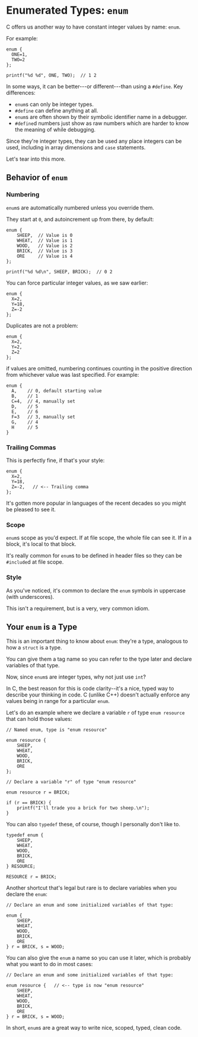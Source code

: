 <!-- Beej's guide to C

# vim: ts=4:sw=4:nosi:et:tw=72
-->

# Enumerated Types: `enum`

C offers us another way to have constant integer values by name: `enum`.

For example:

``` {.c}
enum {
  ONE=1,
  TWO=2
};

printf("%d %d", ONE, TWO);  // 1 2
```

In some ways, it can be better---or different---than using a `#define`.
Key differences:

* `enum`s can only be integer types.
* `#define` can define anything at all.
* `enum`s are often shown by their symbolic identifier name in a debugger.
* `#define`d numbers just show as raw numbers which are harder to know
  the meaning of while debugging.

Since they're integer types, they can be used any place integers can be
used, including in array dimensions and `case` statements.

Let's tear into this more.

## Behavior of `enum`

### Numbering

`enum`s are automatically numbered unless you override them.

They start at `0`, and autoincrement up from there, by default:

``` {.c}
enum {
    SHEEP,  // Value is 0
    WHEAT,  // Value is 1
    WOOD,   // Value is 2
    BRICK,  // Value is 3
    ORE     // Value is 4
};

printf("%d %d\n", SHEEP, BRICK);  // 0 2
```

You can force particular integer values, as we saw earlier:

``` {.c}
enum {
  X=2,
  Y=18,
  Z=-2
};
```

Duplicates are not a problem:

``` {.c}
enum {
  X=2,
  Y=2,
  Z=2
};
```

if values are omitted, numbering continues counting in the positive
direction from whichever value was last specified. For example:

``` {.c}
enum {
  A,    // 0, default starting value
  B,    // 1
  C=4,  // 4, manually set
  D,    // 5
  E,    // 6
  F=3   // 3, manually set
  G,    // 4
  H     // 5
}
```

### Trailing Commas

This is perfectly fine, if that's your style:

``` {.c}
enum {
  X=2,
  Y=18,
  Z=-2,   // <-- Trailing comma
};
```

It's gotten more popular in languages of the recent decades so you might
be pleased to see it.

### Scope

`enum`s scope as you'd expect. If at file scope, the whole file can see
it. If in a block, it's local to that block.

It's really common for `enum`s to be defined in header files so they can
be `#include`d at file scope.

### Style

As you've noticed, it's common to declare the `enum` symbols in
uppercase (with underscores).

This isn't a requirement, but is a very, very common idiom.

## Your `enum` is a Type

This is an important thing to know about `enum`: they're a type,
analogous to how a `struct` is a type.

You can give them a tag name so you can refer to the type later and
declare variables of that type.

Now, since `enum`s are integer types, why not just use `int`?

In C, the best reason for this is code clarity--it's a nice, typed way
to describe your thinking in code. C (unlike C++) doesn't actually
enforce any values being in range for a particular `enum`.

Let's do an example where we declare a variable `r` of type `enum
resource` that can hold those values:

``` {.c}
// Named enum, type is "enum resource"

enum resource {
    SHEEP,
    WHEAT,
    WOOD,
    BRICK,
    ORE
};

// Declare a variable "r" of type "enum resource"

enum resource r = BRICK;

if (r == BRICK) {
    printf("I'll trade you a brick for two sheep.\n");
}
```

You can also `typedef` these, of course, though I personally don't like
to.


``` {.c}
typedef enum {
    SHEEP,
    WHEAT,
    WOOD,
    BRICK,
    ORE
} RESOURCE;

RESOURCE r = BRICK;
```

Another shortcut that's legal but rare is to declare variables when you
declare the `enum`:

``` {.c}
// Declare an enum and some initialized variables of that type:

enum {
    SHEEP,
    WHEAT,
    WOOD,
    BRICK,
    ORE
} r = BRICK, s = WOOD;
```

You can also give the `enum` a name so you can use it later, which is
probably what you want to do in most cases:


``` {.c}
// Declare an enum and some initialized variables of that type:

enum resource {   // <-- type is now "enum resource"
    SHEEP,
    WHEAT,
    WOOD,
    BRICK,
    ORE
} r = BRICK, s = WOOD;
```

In short, `enum`s are a great way to write nice, scoped, typed, clean
code.